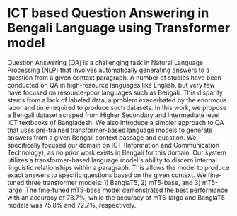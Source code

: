 <h1>ICT based Question Answering in Bengali Language using Transformer model </h1>

Question Answering (QA) is a challenging task in Natural Language Processing (NLP) that involves automatically generating answers to a question from a given context paragraph. A number of studies have been conducted on QA in high-resource languages like English, but very few have focused on resource-poor languages such as Bengali. This disparity stems from a lack of labeled data, a problem exacerbated by the enormous labor and time required to produce such datasets. In this work, we propose a Bengali dataset scraped from Higher Secondary and Intermediate level ICT textbooks of Bangladesh. We also introduce a simpler approach to QA that uses pre-trained transformer-based language models to generate answers from a given Bengali context passage and question. We specifically focused our domain on ICT (Information and Communication Technology), as no prior work exists in Bengali for this domain. Our system utilizes a transformer-based language model's ability to discern internal linguistic relationships within a paragraph. This allows the model to produce exact answers to specific questions based on the given context. We fine-tuned three transformer models: 1) BanglaT5, 2) mT5-base, and 3) mT5-large. The fine-tuned mT5-base model demonstrated the best performance with an accuracy of 78.7%, while the accuracy of mT5-large and BanglaT5 models was 75.8% and 72.7%, respectively. 
